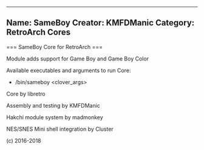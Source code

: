 -----------------------
Name: SameBoy 
Creator: KMFDManic
Category: RetroArch Cores
-----------------------
=== SameBoy Core for RetroArch ===

Module adds support for Game Boy and Game Boy Color

Available executables and arguments to run Core:
- /bin/sameboy <rom> <clover_args>

Core by libretro

Assembly and testing by KMFDManic

Hakchi module system by madmonkey

NES/SNES Mini shell integration by Cluster

(c) 2016-2018
